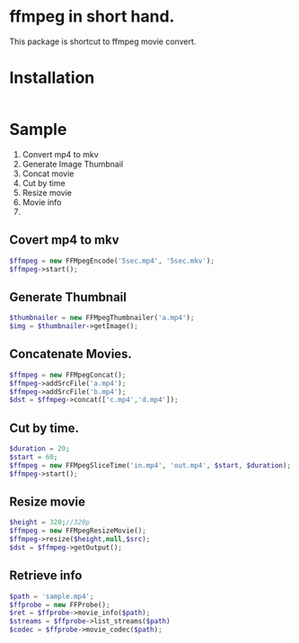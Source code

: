 # ffmpeg in short hand.

This package is shortcut to ffmpeg movie convert.

# Installation
```
```

# Sample

1. Convert mp4 to mkv
2. Generate Image Thumbnail
3. Concat movie 
4. Cut by time
5. Resize  movie 
6. Movie info
7. 


## Covert mp4 to mkv
```php
$ffmpeg = new FFMpegEncode('5sec.mp4', '5sec.mkv');
$ffmpeg->start();
```
## Generate Thumbnail
```php
$thumbnailer = new FFMpegThumbnailer('a.mp4');
$img = $thumbnailer->getImage();
```
## Concatenate Movies.
```php
$ffmpeg = new FFMpegConcat();
$ffmpeg->addSrcFile('a.mp4');
$ffmpeg->addSrcFile('b.mp4');
$dst = $ffmpeg->concat(['c.mp4','d.mp4']);
```

## Cut by time.
```php
$duration = 20;
$start = 60;
$ffmpeg = new FFMpegSliceTime('in.mp4', 'out.mp4', $start, $duration);
$ffmpeg->start();
```
## Resize movie 
```php
$height = 320;//320p
$ffmpeg = new FFMpegResizeMovie();
$ffmpeg->resize($height,null,$src);
$dst = $ffmpeg->getOutput();
```
## Retrieve info 
```php
$path = 'sample.mp4';
$ffprobe = new FFProbe();
$ret = $ffprobe->movie_info($path);
$streams = $ffprobe->list_streams($path)
$codec = $ffprobe->movie_codec($path);
```

